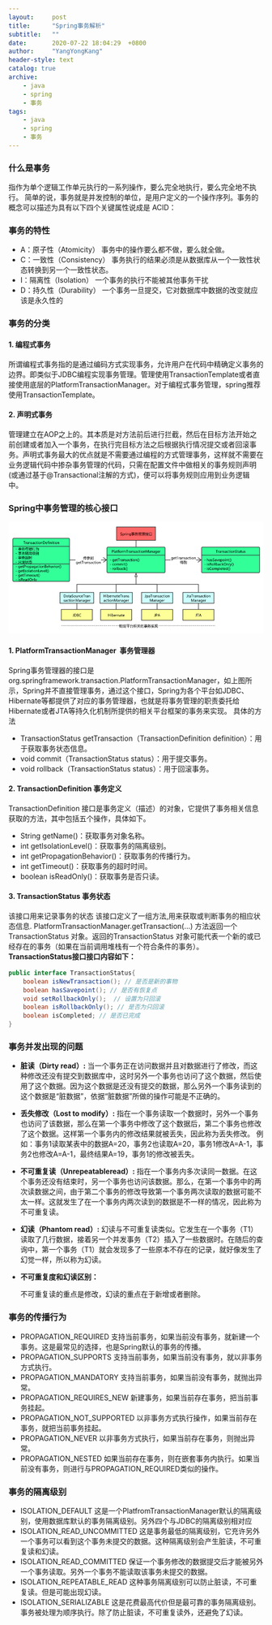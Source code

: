 ```yaml
---
layout:     post
title:      "Spring事务解析"
subtitle:   ""
date:       2020-07-22 18:04:29  +0800
author:     "YangYongKang"
header-style: text
catalog: true
archive:
    - java
    - spring
    - 事务
tags:
    - java
    - spring
    - 事务
---
```


### 什么是事务
指作为单个逻辑工作单元执行的一系列操作，要么完全地执行，要么完全地不执行。 简单的说，事务就是并发控制的单位，是用户定义的一个操作序列。事务的概念可以描述为具有以下四个关键属性说成是 ACID：
### 事务的特性

- A：原子性（Atomicity） 事务中的操作要么都不做，要么就全做。
- C：一致性（Consistency） 事务执行的结果必须是从数据库从一个一致性状态转换到另一个一致性状态。
- I：隔离性（Isolation） 一个事务的执行不能被其他事务干扰
- D：持久性（Durability） 一个事务一旦提交，它对数据库中数据的改变就应该是永久性的
### 事务的分类
#### 1. 编程式事务
所谓编程式事务指的是通过编码方式实现事务，允许用户在代码中精确定义事务的边界。即类似于JDBC编程实现事务管理。管理使用TransactionTemplate或者直接使用底层的PlatformTransactionManager。对于编程式事务管理，spring推荐使用TransactionTemplate。
#### 2. 声明式事务
管理建立在AOP之上的。其本质是对方法前后进行拦截，然后在目标方法开始之前创建或者加入一个事务，在执行完目标方法之后根据执行情况提交或者回滚事务。声明式事务最大的优点就是不需要通过编程的方式管理事务，这样就不需要在业务逻辑代码中掺杂事务管理的代码，只需在配置文件中做相关的事务规则声明(或通过基于@Transactional注解的方式)，便可以将事务规则应用到业务逻辑中。
### Spring中事务管理的核心接口
![1120165-20171003112557490-1092711802.png](/img/1593584022094-085a07b9-4b7b-4dec-96ef-15c94645896f.png)
#### 1. PlatformTransactionManager  事务管理器
Spring事务管理器的接口是org.springframework.transaction.PlatformTransactionManager，如上图所示，Spring并不直接管理事务，通过这个接口，Spring为各个平台如JDBC、Hibernate等都提供了对应的事务管理器，也就是将事务管理的职责委托给Hibernate或者JTA等持久化机制所提供的相关平台框架的事务来实现。
具体的方法

- TransactionStatus getTransaction（TransactionDefinition definition）：用于获取事务状态信息。
- void commit（TransactionStatus status）：用于提交事务。
- void rollback（TransactionStatus status）：用于回滚事务。
#### 2. TransactionDefinition  事务定义
TransactionDefinition 接口是事务定义（描述）的对象，它提供了事务相关信息获取的方法，其中包括五个操作，具体如下。

- String getName()：获取事务对象名称。
- int getIsolationLevel()：获取事务的隔离级别。
- int getPropagationBehavior()：获取事务的传播行为。
- int getTimeout()：获取事务的超时时间。
- boolean isReadOnly()：获取事务是否只读。
#### 3. TransactionStatus 事务状态
该接口用来记录事务的状态 该接口定义了一组方法,用来获取或判断事务的相应状态信息.
PlatformTransactionManager.getTransaction(…) 方法返回一个 TransactionStatus 对象。返回的TransactionStatus 对象可能代表一个新的或已经存在的事务（如果在当前调用堆栈有一个符合条件的事务）。
**TransactionStatus接口接口内容如下：**
```java
public interface TransactionStatus{
    boolean isNewTransaction(); // 是否是新的事物
    boolean hasSavepoint(); // 是否有恢复点
    void setRollbackOnly();  // 设置为只回滚
    boolean isRollbackOnly(); // 是否为只回滚
    boolean isCompleted; // 是否已完成
}
```
### 事务并发出现的问题

- **脏读（Dirty read）:** 当一个事务正在访问数据并且对数据进行了修改，而这种修改还没有提交到数据库中，这时另外一个事务也访问了这个数据，然后使用了这个数据。因为这个数据是还没有提交的数据，那么另外一个事务读到的这个数据是“脏数据”，依据“脏数据”所做的操作可能是不正确的。
- **丢失修改（Lost to modify）:** 指在一个事务读取一个数据时，另外一个事务也访问了该数据，那么在第一个事务中修改了这个数据后，第二个事务也修改了这个数据。这样第一个事务内的修改结果就被丢失，因此称为丢失修改。
例如：事务1读取某表中的数据A=20，事务2也读取A=20，事务1修改A=A-1，事务2也修改A=A-1，最终结果A=19，事务1的修改被丢失。
- **不可重复读（Unrepeatableread）:** 指在一个事务内多次读同一数据。在这个事务还没有结束时，另一个事务也访问该数据。那么，在第一个事务中的两次读数据之间，由于第二个事务的修改导致第一个事务两次读取的数据可能不太一样。这就发生了在一个事务内两次读到的数据是不一样的情况，因此称为不可重复读。
- **幻读（Phantom read）:** 幻读与不可重复读类似。它发生在一个事务（T1）读取了几行数据，接着另一个并发事务（T2）插入了一些数据时。在随后的查询中，第一个事务（T1）就会发现多了一些原本不存在的记录，就好像发生了幻觉一样，所以称为幻读。
- **不可重复度和幻读区别：**

     不可重复读的重点是修改，幻读的重点在于新增或者删除。
### 事务的传播行为
* PROPAGATION_REQUIRED  支持当前事务，如果当前没有事务，就新建一个事务。这是最常见的选择，也是Spring默认的事务的传播。 
* PROPAGATION_SUPPORTS  支持当前事务，如果当前没有事务，就以非事务方式执行。 
* PROPAGATION_MANDATORY 支持当前事务，如果当前没有事务，就抛出异常。
* PROPAGATION_REQUIRES_NEW  新建事务，如果当前存在事务，把当前事务挂起。 
* PROPAGATION_NOT_SUPPORTED 以非事务方式执行操作，如果当前存在事务，就把当前事务挂起。 
* PROPAGATION_NEVER 以非事务方式执行，如果当前存在事务，则抛出异常。 
* PROPAGATION_NESTED 如果当前存在事务，则在嵌套事务内执行。如果当前没有事务，则进行与PROPAGATION_REQUIRED类似的操作。 

### 事务的隔离级别
* ISOLATION_DEFAULT 这是一个PlatfromTransactionManager默认的隔离级别，使用数据库默认的事务隔离级别。另外四个与JDBC的隔离级别相对应 
* ISOLATION_READ_UNCOMMITTED 这是事务最低的隔离级别，它充许另外一个事务可以看到这个事务未提交的数据。这种隔离级别会产生脏读，不可重复读和幻读。 
* ISOLATION_READ_COMMITTED 保证一个事务修改的数据提交后才能被另外一个事务读取。另外一个事务不能读取该事务未提交的数据。 
* ISOLATION_REPEATABLE_READ 这种事务隔离级别可以防止脏读，不可重复读。但是可能出现幻读。 
* ISOLATION_SERIALIZABLE 这是花费最高代价但是最可靠的事务隔离级别。事务被处理为顺序执行。除了防止脏读，不可重复读外，还避免了幻读。 
